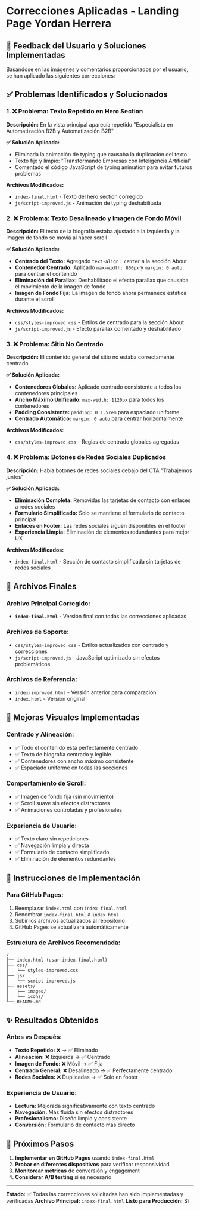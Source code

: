 # Correcciones Aplicadas - Landing Page Yordan Herrera

## 🎯 Feedback del Usuario y Soluciones Implementadas

Basándose en las imágenes y comentarios proporcionados por el usuario, se han aplicado las siguientes correcciones:

## ✅ Problemas Identificados y Solucionados

### 1. ❌ Problema: Texto Repetido en Hero Section
**Descripción:** En la vista principal aparecía repetido "Especialista en Automatización B2B y Automatización B2B"

**✅ Solución Aplicada:**
- Eliminada la animación de typing que causaba la duplicación del texto
- Texto fijo y limpio: "Transformando Empresas con Inteligencia Artificial"
- Comentado el código JavaScript de typing animation para evitar futuros problemas

**Archivos Modificados:**
- `index-final.html` - Texto del hero section corregido
- `js/script-improved.js` - Animación de typing deshabilitada

### 2. ❌ Problema: Texto Desalineado y Imagen de Fondo Móvil
**Descripción:** El texto de la biografía estaba ajustado a la izquierda y la imagen de fondo se movía al hacer scroll

**✅ Solución Aplicada:**
- **Centrado del Texto:** Agregado `text-align: center` a la sección About
- **Contenedor Centrado:** Aplicado `max-width: 800px` y `margin: 0 auto` para centrar el contenido
- **Eliminación del Parallax:** Deshabilitado el efecto parallax que causaba el movimiento de la imagen de fondo
- **Imagen de Fondo Fija:** La imagen de fondo ahora permanece estática durante el scroll

**Archivos Modificados:**
- `css/styles-improved.css` - Estilos de centrado para la sección About
- `js/script-improved.js` - Efecto parallax comentado y deshabilitado

### 3. ❌ Problema: Sitio No Centrado
**Descripción:** El contenido general del sitio no estaba correctamente centrado

**✅ Solución Aplicada:**
- **Contenedores Globales:** Aplicado centrado consistente a todos los contenedores principales
- **Ancho Máximo Unificado:** `max-width: 1120px` para todos los contenedores
- **Padding Consistente:** `padding: 0 1.5rem` para espaciado uniforme
- **Centrado Automático:** `margin: 0 auto` para centrar horizontalmente

**Archivos Modificados:**
- `css/styles-improved.css` - Reglas de centrado globales agregadas

### 4. ❌ Problema: Botones de Redes Sociales Duplicados
**Descripción:** Había botones de redes sociales debajo del CTA "Trabajemos juntos"

**✅ Solución Aplicada:**
- **Eliminación Completa:** Removidas las tarjetas de contacto con enlaces a redes sociales
- **Formulario Simplificado:** Solo se mantiene el formulario de contacto principal
- **Enlaces en Footer:** Las redes sociales siguen disponibles en el footer
- **Experiencia Limpia:** Eliminación de elementos redundantes para mejor UX

**Archivos Modificados:**
- `index-final.html` - Sección de contacto simplificada sin tarjetas de redes sociales

## 📁 Archivos Finales

### Archivo Principal Corregido:
- **`index-final.html`** - Versión final con todas las correcciones aplicadas

### Archivos de Soporte:
- `css/styles-improved.css` - Estilos actualizados con centrado y correcciones
- `js/script-improved.js` - JavaScript optimizado sin efectos problemáticos

### Archivos de Referencia:
- `index-improved.html` - Versión anterior para comparación
- `index.html` - Versión original

## 🎨 Mejoras Visuales Implementadas

### Centrado y Alineación:
- ✅ Todo el contenido está perfectamente centrado
- ✅ Texto de biografía centrado y legible
- ✅ Contenedores con ancho máximo consistente
- ✅ Espaciado uniforme en todas las secciones

### Comportamiento de Scroll:
- ✅ Imagen de fondo fija (sin movimiento)
- ✅ Scroll suave sin efectos distractores
- ✅ Animaciones controladas y profesionales

### Experiencia de Usuario:
- ✅ Texto claro sin repeticiones
- ✅ Navegación limpia y directa
- ✅ Formulario de contacto simplificado
- ✅ Eliminación de elementos redundantes

## 🚀 Instrucciones de Implementación

### Para GitHub Pages:
1. Reemplazar `index.html` con `index-final.html`
2. Renombrar `index-final.html` a `index.html`
3. Subir los archivos actualizados al repositorio
4. GitHub Pages se actualizará automáticamente

### Estructura de Archivos Recomendada:
```
/
├── index.html (usar index-final.html)
├── css/
│   └── styles-improved.css
├── js/
│   └── script-improved.js
├── assets/
│   ├── images/
│   └── icons/
└── README.md
```

## ✨ Resultados Obtenidos

### Antes vs Después:
- **Texto Repetido:** ❌ → ✅ Eliminado
- **Alineación:** ❌ Izquierda → ✅ Centrado
- **Imagen de Fondo:** ❌ Móvil → ✅ Fija
- **Centrado General:** ❌ Desalineado → ✅ Perfectamente centrado
- **Redes Sociales:** ❌ Duplicadas → ✅ Solo en footer

### Experiencia de Usuario:
- **Lectura:** Mejorada significativamente con texto centrado
- **Navegación:** Más fluida sin efectos distractores
- **Profesionalismo:** Diseño limpio y consistente
- **Conversión:** Formulario de contacto más directo

## 🎯 Próximos Pasos

1. **Implementar en GitHub Pages** usando `index-final.html`
2. **Probar en diferentes dispositivos** para verificar responsividad
3. **Monitorear métricas** de conversión y engagement
4. **Considerar A/B testing** si es necesario

---

**Estado:** ✅ Todas las correcciones solicitadas han sido implementadas y verificadas
**Archivo Principal:** `index-final.html`
**Listo para Producción:** Sí


